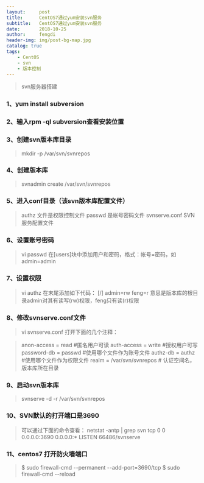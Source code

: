 ```yaml
---
layout:     post
title:      CentOS7通过yum安装svn服务
subtitle:   CentOS7通过yum安装svn服务
date:       2018-10-25
author:     fengdi
header-img: img/post-bg-map.jpg
catalog: true
tags:
    - CentOS
    - svn
    - 版本控制
---
```


>svn服务器搭建

### 1、yum install subversion

### 2、输入rpm -ql subversion查看安装位置

### 3、创建svn版本库目录
>mkdir -p /var/svn/svnrepos

### 4、创建版本库
>svnadmin create /var/svn/svnrepos

### 5、进入conf目录（该svn版本库配置文件）
>authz    文件是权限控制文件
>passwd    是帐号密码文件
>svnserve.conf    SVN服务配置文件

### 6、设置账号密码
>vi passwd
>在[users]块中添加用户和密码，格式：帐号=密码，如admin=admin

### 7、设置权限
>vi authz
>在末尾添加如下代码：
>[/]
>admin=rw
>feng=r
>意思是版本库的根目录admin对其有读写(rw)权限，feng只有读(r)权限

### 8、修改svnserve.conf文件
>vi svnserve.conf
>打开下面的几个注释：

>anon-access = read #匿名用户可读
>auth-access = write #授权用户可写
>password-db = passwd #使用哪个文件作为账号文件
>authz-db = authz #使用哪个文件作为权限文件
>realm = /var/svn/svnrepos # 认证空间名，版本库所在目录

### 9、启动svn版本库
>svnserve -d -r /var/svn/svnrepos

### 10、SVN默认的打开端口是3690
>可以通过下面的命令查看：
>netstat -antp | grep svn
>tcp        0      0 0.0.0.0:3690            0.0.0.0:*               LISTEN      66486/svnserve 

### 11、centos7 打开防火墙端口
>$ sudo firewall-cmd --permanent --add-port=3690/tcp
>$ sudo firewall-cmd --reload
